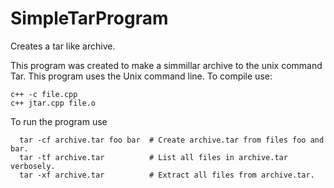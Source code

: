 # SimpleTarProgram
Creates a tar like archive.

This program was created to make a simmillar archive to the unix command Tar. 
This program uses the Unix command line. To compile use:
```
c++ -c file.cpp
c++ jtar.cpp file.o
```

To run the program use 
```
  tar -cf archive.tar foo bar  # Create archive.tar from files foo and bar.
  tar -tf archive.tar          # List all files in archive.tar verbosely.
  tar -xf archive.tar          # Extract all files from archive.tar.
```

